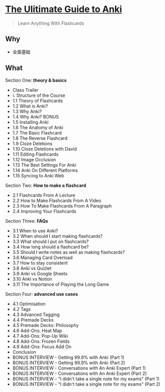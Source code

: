 # [The Ulitimate Guide to Anki](https://www.skillshare.com/classes/Learn-Anything-With-Flashcards-The-Ultimate-Guide-To-Anki/1530220171/projects)

> Learn Anything With Flashcards

## Why 

* 全面基础

## What 

Section One: **theory & basics**

* Class Trailer
* i. Structure of the Course
* 1.1 Theory of Flashcards
* 1.2 What is Anki?
* 1.3 Why Anki?
* 1.4 Why Anki? BONUS
* 1.5 Installing Anki
* 1.6 The Anatomy of Anki
* 1.7 The Basic Flashcard
* 1.8 The Reverse Flashcard
* 1.9 Cloze Deletions
* 1.10 Cloze Deletions with David
* 1.11 Editing Flashcards
* 1.12 Image Occlusion
* 1.13 The Best Settings For Anki
* 1.14 Anki On Different Platforms
* 1.15 Syncing to Anki Web

Section Two: **How to make a flashcard**

* 2.1 Flashcards From A Lecture
* 2.2 How to Make Flashcards From A Video
* 2.3 How To Make Flashcards From A Paragraph
* 2.4 Improving Your Flashcards

Section Three: **FAQs**

* 3.1 When to use Anki?
* 3.2 When should I start making flashcards?
* 3.3 What should I put on flashcards?
* 3.4 How long should a flashcard be?
* 3.5 Should I write notes as well as making flashcards?
* 3.6 Managing Card Overload
* 3.7 How to stay consistent
* 3.8 Anki vs Quizlet
* 3.9 Anki vs Google Sheets
* 3.10 Anki vs Notion
* 3.11 The Importance of Playing the Long Game

Section Four: **advanced use cases**

* 4.1 Optimisation
* 4.2 Tags
* 4.3 Advanced Tagging
* 4.4 Premade Decks
* 4.5 Premade Decks: Philosophy
* 4.6 Add-Ons: Heat Map
* 4.7 Add-Ons: Pop-Up Wiki
* 4.8 Add-Ons: Frozen Fields
* 4.9 Add-Ons: Focus Add On
* Conclusion
* BONUS INTERVIEW - Getting 99.9% with Anki (Part 1)
* BONUS INTERVIEW - Getting 99.9% with Anki (Part 2)
* BONUS INTERVIEW - Conversations with An Anki Expert (Part 1)
* BONUS INTERVIEW - Conversations with An Anki Expert (Part 2)
* BONUS INTERVIEW - "I didn't take a single note for my exams" (Part 1)
* BONUS INTERVIEW - "I didn't take a single note for my exams" (Part 2)